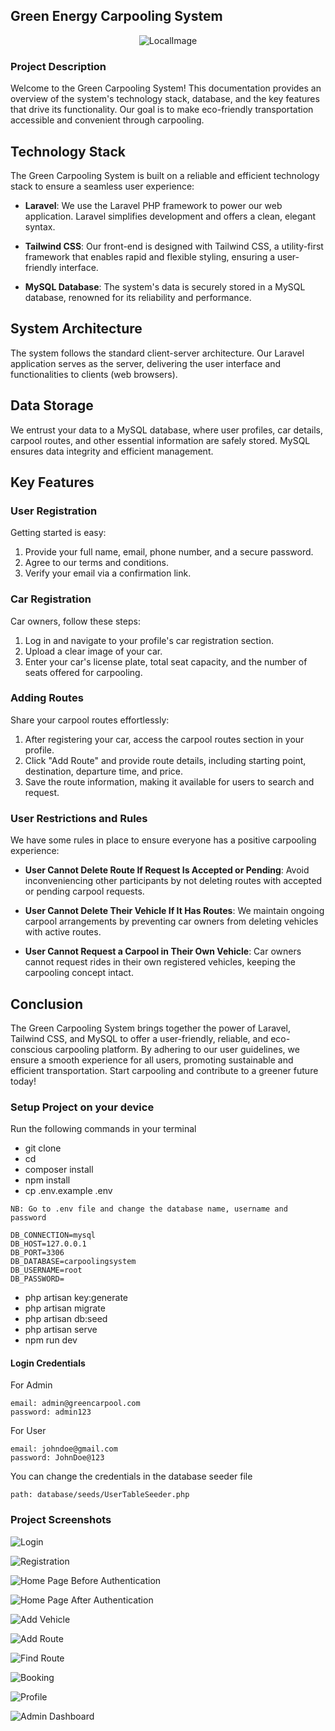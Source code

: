 ## Green Energy Carpooling System

<div align="center">
  <img src="public/images/logo.png" alt="LocalImage">
</div>

### Project Description

Welcome to the Green Carpooling System! This documentation provides an overview of the system's technology stack,
database, and the key features that drive its functionality. Our goal is to make eco-friendly transportation accessible
and convenient through carpooling.

## Technology Stack

The Green Carpooling System is built on a reliable and efficient technology stack to ensure a seamless user experience:

- **Laravel**: We use the Laravel PHP framework to power our web application. Laravel simplifies development and offers
  a clean, elegant syntax.

- **Tailwind CSS**: Our front-end is designed with Tailwind CSS, a utility-first framework that enables rapid and
  flexible styling, ensuring a user-friendly interface.

- **MySQL Database**: The system's data is securely stored in a MySQL database, renowned for its reliability and
  performance.

## System Architecture

The system follows the standard client-server architecture. Our Laravel application serves as the server, delivering the
user interface and functionalities to clients (web browsers).

## Data Storage

We entrust your data to a MySQL database, where user profiles, car details, carpool routes, and other essential
information are safely stored. MySQL ensures data integrity and efficient management.

## Key Features

### User Registration

Getting started is easy:

1. Provide your full name, email, phone number, and a secure password.
2. Agree to our terms and conditions.
3. Verify your email via a confirmation link.

### Car Registration

Car owners, follow these steps:

1. Log in and navigate to your profile's car registration section.
2. Upload a clear image of your car.
3. Enter your car's license plate, total seat capacity, and the number of seats offered for carpooling.

### Adding Routes

Share your carpool routes effortlessly:

1. After registering your car, access the carpool routes section in your profile.
2. Click "Add Route" and provide route details, including starting point, destination, departure time, and price.
3. Save the route information, making it available for users to search and request.

### User Restrictions and Rules

We have some rules in place to ensure everyone has a positive carpooling experience:

- **User Cannot Delete Route If Request Is Accepted or Pending**: Avoid inconveniencing other participants by not
  deleting routes with accepted or pending carpool requests.

- **User Cannot Delete Their Vehicle If It Has Routes**: We maintain ongoing carpool arrangements by preventing car
  owners from deleting vehicles with active routes.

- **User Cannot Request a Carpool in Their Own Vehicle**: Car owners cannot request rides in their own registered
  vehicles, keeping the carpooling concept intact.

## Conclusion

The Green Carpooling System brings together the power of Laravel, Tailwind CSS, and MySQL to offer a user-friendly,
reliable, and eco-conscious carpooling platform. By adhering to our user guidelines, we ensure a smooth experience for
all users, promoting sustainable and efficient transportation. Start carpooling and contribute to a greener future
today!

### Setup Project on your device

Run the following commands in your terminal

- git clone <repo-url>
- cd <repo-name>
- composer install
- npm install
- cp .env.example .env

```angular2html
NB: Go to .env file and change the database name, username and password

DB_CONNECTION=mysql
DB_HOST=127.0.0.1
DB_PORT=3306
DB_DATABASE=carpoolingsystem
DB_USERNAME=root
DB_PASSWORD=
```

- php artisan key:generate
- php artisan migrate
- php artisan db:seed
- php artisan serve
- npm run dev

#### Login Credentials

For Admin

```
email: admin@greencarpool.com
password: admin123
```

For User

```
email: johndoe@gmail.com
password: JohnDoe@123
```

You can change the credentials in the database seeder file

```
path: database/seeds/UserTableSeeder.php
```

### Project Screenshots

![Login](public/images/Screenshot_7.png)

![Registration](public/images/Screenshot_8.png)

![Home Page Before Authentication](public/images/Screenshot_1.png)

![Home Page After Authentication](public/images/Screenshot_5.png)

![Add Vehicle](public/images/Screenshot_2.png)

![Add Route](public/images/Screenshot_4.png)

![Find Route](public/images/Screenshot_3.png)

![Booking](public/images/Screenshot_10.png)

![Profile](public/images/Screenshot_11.png)

![Admin Dashboard](public/images/Screenshot_6.png)




